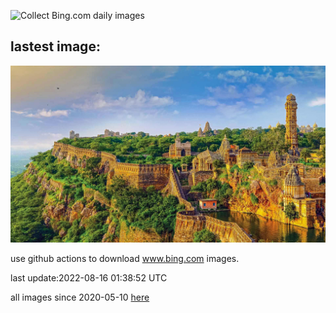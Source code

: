 ![Collect Bing.com daily images](https://github.com/counter2015/bing-daily-images/workflows/Collect%20Bing.com%20daily%20images/badge.svg)
## lastest image:
![](images/ChittorgarhFort.jpg)

use github actions to download www.bing.com images.

last update:2022-08-16 01:38:52 UTC

all images since 2020-05-10 [here](https://github.com/counter2015/bing-daily-images/tree/master/images) 
